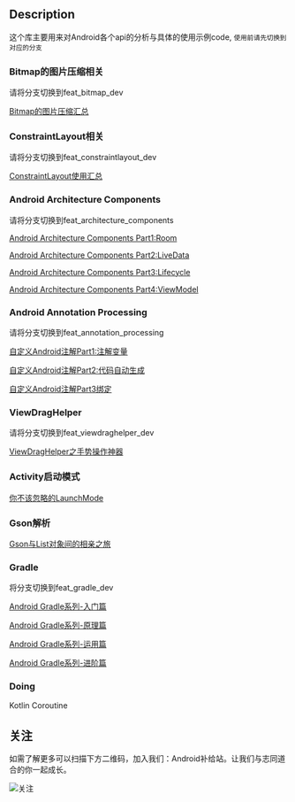 ## Description
这个库主要用来对Android各个api的分析与具体的使用示例code, `使用前请先切换到对应的分支`

### Bitmap的图片压缩相关
请将分支切换到feat_bitmap_dev

[Bitmap的图片压缩汇总](https://www.rousetime.com/2018/03/21/Bitmap%E7%9A%84%E5%9B%BE%E7%89%87%E5%8E%8B%E7%BC%A9%E6%B1%87%E6%80%BB/)

### ConstraintLayout相关
请将分支切换到feat_constraintlayout_dev

[ConstraintLayout使用汇总](https://www.rousetime.com/2018/05/03/ConstraintLayout%E4%BD%BF%E7%94%A8%E6%B1%87%E6%80%BB/)

### Android Architecture Components
请将分支切换到feat_architecture_components

[Android Architecture Components Part1:Room](https://www.rousetime.com/2018/06/07/Android-Architecture-Components-Part1-Room/)

[Android Architecture Components Part2:LiveData](https://www.rousetime.com/2018/06/10/Android-Architecture-Components-Part2-LiveData/)

[Android Architecture Components Part3:Lifecycle](https://www.rousetime.com/2018/06/14/Android-Architecture-Components-Part3-Lifecycle/)

[Android Architecture Components Part4:ViewModel](https://www.rousetime.com/2018/06/22/Android-Architecture-Components-Part4-ViewModel/)

### Android Annotation Processing
请将分支切换到feat_annotation_processing

[自定义Android注解Part1:注解变量](https://www.rousetime.com/2018/07/01/%E8%87%AA%E5%AE%9A%E4%B9%89Android%E6%B3%A8%E8%A7%A3Part1-%E6%B3%A8%E8%A7%A3%E5%8F%98%E9%87%8F/)

[自定义Android注解Part2:代码自动生成](https://www.rousetime.com/2018/07/04/%E8%87%AA%E5%AE%9A%E4%B9%89Android%E6%B3%A8%E8%A7%A3Part2-%E4%BB%A3%E7%A0%81%E8%87%AA%E5%8A%A8%E7%94%9F%E6%88%90/)

[自定义Android注解Part3绑定](https://www.rousetime.com/2018/07/11/%E8%87%AA%E5%AE%9A%E4%B9%89Android%E6%B3%A8%E8%A7%A3Part3-%E7%BB%91%E5%AE%9A/)

### ViewDragHelper
请将分支切换到feat_viewdraghelper_dev

[ViewDragHelper之手势操作神器](https://www.rousetime.com/2018/08/19/ViewDragHelper%E4%B9%8B%E6%89%8B%E5%8A%BF%E6%93%8D%E4%BD%9C%E7%A5%9E%E5%99%A8/)

### Activity启动模式

[你不该忽略的LaunchMode](https://www.rousetime.com/2019/01/03/%E4%BD%A0%E4%B8%8D%E8%AF%A5%E5%BF%BD%E7%95%A5%E7%9A%84LaunchMode/)

### Gson解析

[Gson与List<T>对象间的相亲之旅](https://mp.weixin.qq.com/s?__biz=MzIzNTc5NDY4Nw==&tempkey=MTAwOF9wNzQrRVk1Q1RNT2xNT0VpQjJqM3V4aTZCaDl0SHhFUWJLTFJaVmhzZURPM2JSdkcxcGo1ajQtMHYyOWdEQUI5N18xaUVnRVh4VmRCbVNQbkVGbnBRV1Rjbm5yNl9zVC1uQTM3eE9HSzlLTy00QU40UXJYTWNubzlxRE5nQkc2dDZCZGM0SE1uR1ZRamJKOU1zeVk4c0tUYjV1WUFET3QtX29oVHJ3fn4%3D&chksm=68e0f8255f977133736be6ac7950dac37b591539d381a6f281e4c0d38f885209f8c81068b4ee#rd)

### Gradle
将分支切换到feat_gradle_dev

[Android Gradle系列-入门篇](https://mp.weixin.qq.com/s?__biz=MzIzNTc5NDY4Nw==&mid=2247483821&idx=1&sn=dce064a98e8b3ba6ddf217db34bec7d7&chksm=e8e0f83ddf97712b21e615f128ea3b94bdc217c931e2d343974899c62662fdedbf2248e9cdfd&xtrack=1&scene=90&subscene=93&sessionid=1557203855&clicktime=1557203857&ascene=56&devicetype=android-26&version=27000439&nettype=WIFI&abtest_cookie=BAABAAoACwASABMABQBWmR4AvpkeANyZHgDimR4A8ZkeAAAA&lang=zh_CN&pass_ticket=wt8OMJkRRD0NTILVozc2eSNJAFDcycfjiw9mPbqW9dI6pFNc%2FrE3CTRiDR%2Bfx%2BLf&wx_header=1)

[Android Gradle系列-原理篇](https://mp.weixin.qq.com/s?__biz=MzIzNTc5NDY4Nw==&mid=2247483834&idx=1&sn=55264aaad1f018b55280beec93ed4cac&chksm=e8e0f82adf97713c5a43c67b67fbabd659578328a22a406c5a01bd69ccf550e88bf645b15457&token=2079168237&lang=zh_CN#rd)

[Android Gradle系列-运用篇](https://mp.weixin.qq.com/s?__biz=MzIzNTc5NDY4Nw==&mid=2247483840&idx=1&sn=f4392bba9a85d79d84e823f2b83aa668&chksm=e8e0f850df9771462447aec9c7275b70e576bd17f20c7eeb703116eb1c23fe534ad796996515&token=1041803379&lang=zh_CN#rd)

[Android Gradle系列-进阶篇](https://mp.weixin.qq.com/s?__biz=MzIzNTc5NDY4Nw==&mid=2247483845&idx=1&sn=6208df8f9a0394e11e86e180288b2048&chksm=e8e0f855df9771439ded464c26501d23ebf450fe90f0390cc0698e3fe431217b8b9e91927d27&token=330677494&lang=zh_CN#rd)

### Doing

Kotlin Coroutine

## 关注
如需了解更多可以扫描下方二维码，加入我们：Android补给站。让我们与志同道合的你一起成长。

![关注](https://github.com/idisfkj/android-api-analysis/raw/master/image/wx.jpg)